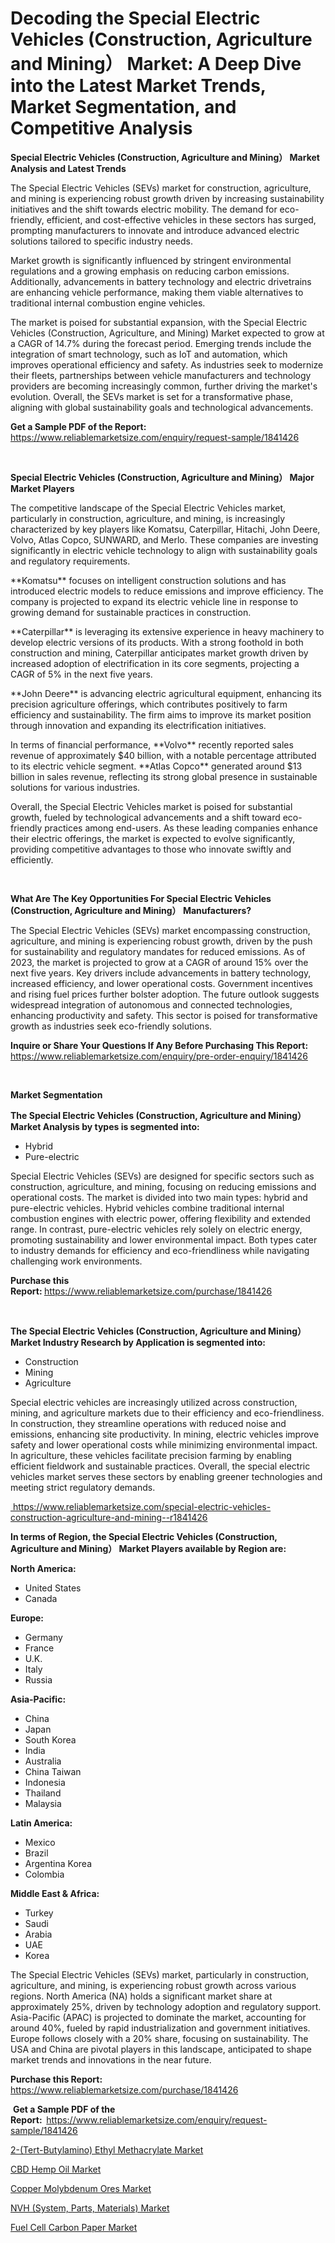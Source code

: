 <p><h1>Decoding the Special Electric Vehicles (Construction, Agriculture and Mining） Market: A Deep Dive into the Latest Market Trends, Market Segmentation, and Competitive Analysis</h1></p><p><strong>Special Electric Vehicles (Construction, Agriculture and Mining） Market Analysis and Latest Trends</strong></p>
<p><p>The Special Electric Vehicles (SEVs) market for construction, agriculture, and mining is experiencing robust growth driven by increasing sustainability initiatives and the shift towards electric mobility. The demand for eco-friendly, efficient, and cost-effective vehicles in these sectors has surged, prompting manufacturers to innovate and introduce advanced electric solutions tailored to specific industry needs. </p><p>Market growth is significantly influenced by stringent environmental regulations and a growing emphasis on reducing carbon emissions. Additionally, advancements in battery technology and electric drivetrains are enhancing vehicle performance, making them viable alternatives to traditional internal combustion engine vehicles. </p><p>The market is poised for substantial expansion, with the Special Electric Vehicles (Construction, Agriculture, and Mining) Market expected to grow at a CAGR of 14.7% during the forecast period. Emerging trends include the integration of smart technology, such as IoT and automation, which improves operational efficiency and safety. As industries seek to modernize their fleets, partnerships between vehicle manufacturers and technology providers are becoming increasingly common, further driving the market's evolution. Overall, the SEVs market is set for a transformative phase, aligning with global sustainability goals and technological advancements.</p></p>
<p><strong>Get a Sample PDF of the Report:&nbsp;</strong> <a href="https://www.reliablemarketsize.com/enquiry/request-sample/1841426?utm_campaign=1943&utm_medium=2&utm_source=Github&utm_content=ia&utm_term=28022025&utm_id=special-electric-vehicles-construction-agriculture-and-mining">https://www.reliablemarketsize.com/enquiry/request-sample/1841426</a></p>
<p>&nbsp;</p>
<p><strong>Special Electric Vehicles (Construction, Agriculture and Mining） Major Market Players</strong></p>
<p><p>The competitive landscape of the Special Electric Vehicles market, particularly in construction, agriculture, and mining, is increasingly characterized by key players like Komatsu, Caterpillar, Hitachi, John Deere, Volvo, Atlas Copco, SUNWARD, and Merlo. These companies are investing significantly in electric vehicle technology to align with sustainability goals and regulatory requirements.</p><p>**Komatsu** focuses on intelligent construction solutions and has introduced electric models to reduce emissions and improve efficiency. The company is projected to expand its electric vehicle line in response to growing demand for sustainable practices in construction.</p><p>**Caterpillar** is leveraging its extensive experience in heavy machinery to develop electric versions of its products. With a strong foothold in both construction and mining, Caterpillar anticipates market growth driven by increased adoption of electrification in its core segments, projecting a CAGR of 5% in the next five years.</p><p>**John Deere** is advancing electric agricultural equipment, enhancing its precision agriculture offerings, which contributes positively to farm efficiency and sustainability. The firm aims to improve its market position through innovation and expanding its electrification initiatives.</p><p>In terms of financial performance, **Volvo** recently reported sales revenue of approximately $40 billion, with a notable percentage attributed to its electric vehicle segment. **Atlas Copco** generated around $13 billion in sales revenue, reflecting its strong global presence in sustainable solutions for various industries.</p><p>Overall, the Special Electric Vehicles market is poised for substantial growth, fueled by technological advancements and a shift toward eco-friendly practices among end-users. As these leading companies enhance their electric offerings, the market is expected to evolve significantly, providing competitive advantages to those who innovate swiftly and efficiently.</p></p>
<p>&nbsp;</p>
<p><strong>What Are The Key Opportunities For Special Electric Vehicles (Construction, Agriculture and Mining） Manufacturers?</strong></p>
<p><p>The Special Electric Vehicles (SEVs) market encompassing construction, agriculture, and mining is experiencing robust growth, driven by the push for sustainability and regulatory mandates for reduced emissions. As of 2023, the market is projected to grow at a CAGR of around 15% over the next five years. Key drivers include advancements in battery technology, increased efficiency, and lower operational costs. Government incentives and rising fuel prices further bolster adoption. The future outlook suggests widespread integration of autonomous and connected technologies, enhancing productivity and safety. This sector is poised for transformative growth as industries seek eco-friendly solutions.</p></p>
<p><strong>Inquire or Share Your Questions If Any Before Purchasing This Report:</strong> <a href="https://www.reliablemarketsize.com/enquiry/pre-order-enquiry/1841426?utm_campaign=1943&utm_medium=2&utm_source=Github&utm_content=ia&utm_term=28022025&utm_id=special-electric-vehicles-construction-agriculture-and-mining">https://www.reliablemarketsize.com/enquiry/pre-order-enquiry/1841426</a></p>
<p>&nbsp;</p>
<p><strong>Market Segmentation</strong></p>
<p><strong>The Special Electric Vehicles (Construction, Agriculture and Mining） Market Analysis by types is segmented into:</strong></p>
<p><ul><li>Hybrid</li><li>Pure-electric</li></ul></p>
<p><p>Special Electric Vehicles (SEVs) are designed for specific sectors such as construction, agriculture, and mining, focusing on reducing emissions and operational costs. The market is divided into two main types: hybrid and pure-electric vehicles. Hybrid vehicles combine traditional internal combustion engines with electric power, offering flexibility and extended range. In contrast, pure-electric vehicles rely solely on electric energy, promoting sustainability and lower environmental impact. Both types cater to industry demands for efficiency and eco-friendliness while navigating challenging work environments.</p></p>
<p><strong>Purchase this Report:&nbsp;</strong><a href="https://www.reliablemarketsize.com/purchase/1841426?utm_campaign=1943&utm_medium=2&utm_source=Github&utm_content=ia&utm_term=28022025&utm_id=special-electric-vehicles-construction-agriculture-and-mining">https://www.reliablemarketsize.com/purchase/1841426</a></p>
<p>&nbsp;</p>
<p><strong>The Special Electric Vehicles (Construction, Agriculture and Mining） Market Industry Research by Application is segmented into:</strong></p>
<p><ul><li>Construction</li><li>Mining</li><li>Agriculture</li></ul></p>
<p><p>Special electric vehicles are increasingly utilized across construction, mining, and agriculture markets due to their efficiency and eco-friendliness. In construction, they streamline operations with reduced noise and emissions, enhancing site productivity. In mining, electric vehicles improve safety and lower operational costs while minimizing environmental impact. In agriculture, these vehicles facilitate precision farming by enabling efficient fieldwork and sustainable practices. Overall, the special electric vehicles market serves these sectors by enabling greener technologies and meeting strict regulatory demands.</p></p>
<p><a href="https://www.reliablemarketsize.com/special-electric-vehicles-construction-agriculture-and-mining--r1841426?utm_campaign=1943&utm_medium=2&utm_source=Github&utm_content=ia&utm_term=28022025&utm_id=special-electric-vehicles-construction-agriculture-and-mining">&nbsp;https://www.reliablemarketsize.com/special-electric-vehicles-construction-agriculture-and-mining--r1841426</a></p>
<p><strong>In terms of Region, the Special Electric Vehicles (Construction, Agriculture and Mining） Market Players available by Region are:</strong></p>
<p>
    <p> <strong> North America: </strong>
        <ul>
            <li>United States</li>
            <li>Canada</li>
        </ul>
        </p> 
    <p> <strong> Europe: </strong>
        <ul>
            <li>Germany</li>
            <li>France</li>
            <li>U.K.</li>
            <li>Italy</li>
            <li>Russia</li>
        </ul>
        </p> 
    <p> <strong> Asia-Pacific: </strong>
        <ul>
            <li>China</li>
            <li>Japan</li>
            <li>South Korea</li>
            <li>India</li>
            <li>Australia</li>
            <li>China Taiwan</li>
            <li>Indonesia</li>
            <li>Thailand</li>
            <li>Malaysia</li>
        </ul>
        </p> 
    <p> <strong> Latin America: </strong>
        <ul>
            <li>Mexico</li>
            <li>Brazil</li>
            <li>Argentina Korea</li>
            <li>Colombia</li>
        </ul>
        </p> 
    <p> <strong> Middle East & Africa: </strong>
        <ul>
            <li>Turkey</li>
            <li>Saudi</li>
            <li>Arabia</li>
            <li>UAE</li>
            <li>Korea</li>
        </ul>
    </p>
    </p>
<p><p>The Special Electric Vehicles (SEVs) market, particularly in construction, agriculture, and mining, is experiencing robust growth across various regions. North America (NA) holds a significant market share at approximately 25%, driven by technology adoption and regulatory support. Asia-Pacific (APAC) is projected to dominate the market, accounting for around 40%, fueled by rapid industrialization and government initiatives. Europe follows closely with a 20% share, focusing on sustainability. The USA and China are pivotal players in this landscape, anticipated to shape market trends and innovations in the near future.</p></p>
<p><strong>Purchase this Report: </strong><a href="https://www.reliablemarketsize.com/purchase/1841426?utm_campaign=1943&utm_medium=2&utm_source=Github&utm_content=ia&utm_term=28022025&utm_id=special-electric-vehicles-construction-agriculture-and-mining">https://www.reliablemarketsize.com/purchase/1841426</a></p>
<p>&nbsp;<strong>Get a Sample PDF of the Report:&nbsp;&nbsp;</strong><a href="https://www.reliablemarketsize.com/enquiry/request-sample/1841426?utm_campaign=1943&utm_medium=2&utm_source=Github&utm_content=ia&utm_term=28022025&utm_id=special-electric-vehicles-construction-agriculture-and-mining">https://www.reliablemarketsize.com/enquiry/request-sample/1841426</a></p>
<p><strong></strong></p>
<p><p><a href="https://github.com/delindacallegari68/Market-Research-Report-List-1/blob/main/2-tert-butylamino-ethyl-methacrylate-market.md?utm_campaign=1943&utm_medium=2&utm_source=Github&utm_content=ia&utm_term=28022025&utm_id=special-electric-vehicles-construction-agriculture-and-mining">2-(Tert-Butylamino) Ethyl Methacrylate Market</a></p><p><a href="https://github.com/santosh758595/Market-Research-Report-List-7/blob/main/cbd-hemp-oil-market.md?utm_campaign=1943&utm_medium=2&utm_source=Github&utm_content=ia&utm_term=28022025&utm_id=special-electric-vehicles-construction-agriculture-and-mining">CBD Hemp Oil Market</a></p><p><a href="https://github.com/porstgowinjq/Market-Research-Report-List-1/blob/main/copper-molybdenum-ores-market.md?utm_campaign=1943&utm_medium=2&utm_source=Github&utm_content=ia&utm_term=28022025&utm_id=special-electric-vehicles-construction-agriculture-and-mining">Copper Molybdenum Ores Market</a></p><p><a href="https://github.com/blauetrelawz/Market-Research-Report-List-1/blob/main/nvh-system-parts-materials-market.md?utm_campaign=1943&utm_medium=2&utm_source=Github&utm_content=ia&utm_term=28022025&utm_id=special-electric-vehicles-construction-agriculture-and-mining">NVH (System, Parts, Materials) Market</a></p><p><a href="https://github.com/amagloeaad54/Market-Research-Report-List-1/blob/main/fuel-cell-carbon-paper-market.md?utm_campaign=1943&utm_medium=2&utm_source=Github&utm_content=ia&utm_term=28022025&utm_id=special-electric-vehicles-construction-agriculture-and-mining">Fuel Cell Carbon Paper Market</a></p></p>